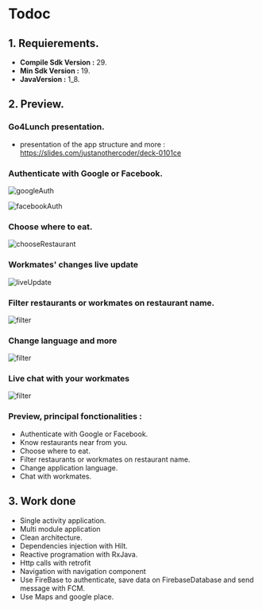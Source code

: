 # Todoc

 ## 1. Requierements.

+ **Compile Sdk Version :** 29.
+ **Min Sdk Version :** 19.
+ **JavaVersion :** 1_8.

## 2. Preview.

### Go4Lunch presentation.

+ presentation of the app structure and more : https://slides.com/justanothercoder/deck-0101ce
  
### Authenticate with Google or Facebook.
![googleAuth](gif_preview/auth_with_google.gif)

![facebookAuth](gif_preview/auth_with_facebook.gif)

### Choose where to eat.

![chooseRestaurant](gif_preview/choose_restaurant.gif)

### Workmates' changes live update

![liveUpdate](gif_preview/live_update.gif)

### Filter restaurants or workmates on restaurant name.

![filter](gif_preview/filter_on_restaurant_name.gif)

### Change language and more

![filter](gif_preview/setting_menu.gif)

### Live chat with your workmates

![filter](gif_preview/live_chat.gif)


 ### Preview, principal fonctionalities :
  + Authenticate with Google or Facebook.
  + Know restaurants near from you.
  + Choose where to eat.
  + Filter restaurants or workmates on restaurant name.
  + Change application language.
  + Chat with workmates.

## 3. Work done

+ Single activity application.
+ Multi module application
+ Clean architecture.
+ Dependencies injection with Hilt.
+ Reactive programation with RxJava.
+ Http calls with retrofit
+ Navigation with navigation component
+ Use FireBase to authenticate, save data on FirebaseDatabase and send message with FCM.
+ Use Maps and google place.